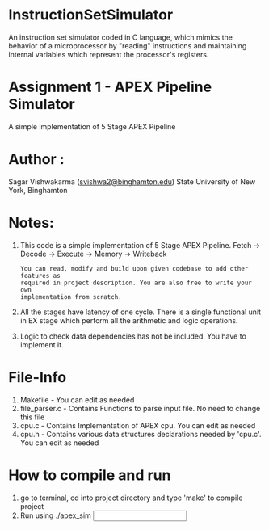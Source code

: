 # InstructionSetSimulator

An instruction set simulator coded in C language, which mimics the behavior of a microprocessor by "reading" instructions and maintaining internal variables which represent the processor's registers.

Assignment 1 - APEX Pipeline Simulator
============

A simple implementation of 5 Stage APEX Pipeline

Author :
============
Sagar Vishwakarma (svishwa2@binghamton.edu)
State University of New York, Binghamton

Notes:
============

1)	This code is a simple implementation of 5 Stage APEX Pipeline.
		Fetch -> Decode -> Execute -> Memory -> Writeback

		You can read, modify and build upon given codebase to add other features as
		required in project description. You are also free to write your own
		implementation from scratch.

2)	All the stages have latency of one cycle. There is a single functional unit in
		EX stage which perform all the arithmetic and logic operations.

3)	Logic to check data dependencies has not be included. You have to implement it.

File-Info
============

1)	Makefile				- You can edit as needed
2)	file_parser.c 	- Contains Functions to parse input file. No need to change this file
3)	cpu.c						- Contains Implementation of APEX cpu. You can edit as needed
4)	cpu.h						- Contains various data structures declarations needed by 'cpu.c'. You can edit as needed


How to compile and run
============

1)	go to terminal, cd into project directory and type 'make' to compile project
2)	Run using ./apex_sim <input file name>
